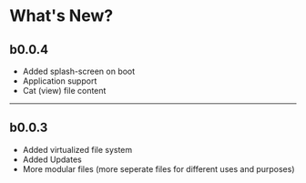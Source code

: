# What's New?

## b0.0.4

+ Added splash-screen on boot
+ Application support
+ Cat (view) file content

---

## b0.0.3

+ Added virtualized file system
+ Added Updates
+ More modular files (more seperate files for different uses and purposes)
